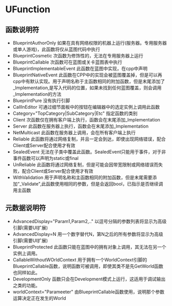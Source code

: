 # UFunction
## 函数说明符
* BlueprintAuthorOnly
  如果在具有网络权限的机器上运行(服务器。专用服务器或单人游戏)，此函数将仅从蓝图代码中执行
* BlueprintCosmetic
  次函数为修饰性的，无法在专用服务器上运行
* BlueprintCallable
  次函数可在蓝图或关卡蓝图表中执行
* BlueprintImplementableEvent
  此函数在蓝图中实现，在cpp中声明
* BlueprintNativeEvent
  此函数在CPP中的实现会被蓝图覆盖掉，但是可以再cpp中有默认实现。用于声明名称于主函数相同的附加函数，但是末尾添加了_Implementation,是写入代码的位置，如果未找到任何蓝图覆盖，则会调用_Implementation的方法
* BlueprintPure
  没有执行引脚
* CallInEditor
  可通过细节面板中的按钮在编辑器中的选定实例上调用此函数
* Category="TopCategory|SubCategory|Etc"
  指定函数的类别
* Client
  次函数仅在拥有客户端上执行，函数会在末尾添加_Implementation
* Server
  此函数在服务器上执行，函数会在末尾添加_Implementation
* NetMulticast
  此函数在服务器上调用，会在所有客户端上执行
* Reliable
  此函数将通过网络复制，并且一定会到达，即使出现网络错误，配合Client或Server配合使用才有效
* SealedEvent
  无法在子类中覆盖此函数。SealedEvent只能用于事件，对于非事件函数可以声明为static或final
* UnReliable
  此函数将通过网络复制，但是可能会因带宽限制或网络错误而失败，配合Client或Server配合使用才有效
* WithValidation
  用于声明名称和主函数相同的附加函数，但是末尾需要添加“_Validate",此函数使用相同的参数，但是会返回bool，已指示是否继续调用主函数
## 元数据说明符
* AdvancedDisplay="Param1,Param2,.."
  以逗号分隔的参数列表将显示为高级引脚(需要UI扩展)
* AdvancedDisplay=N
  用一个数字替代N，第N之后的所有参数将显示为高级引脚(需要UI扩展)
* BlueprintProtected
  此函数只能在蓝图中的拥有对象上调用，其无法在另一个实例上调用。
* CallableWithoutWOrldContext
  用于拥有一个WorldContext引脚的BlueprintCallable函数，说明函数可被调用，即使其类不是先GetWorld函数也同样如此。
* DevelopmentOnly
  函数只会在Development模式上运行，这适用于调试输出之类的功能。
* worldContext="Parameeter"
  由BlueprintCallable函数使用，说明那个参数运算决定正在发生的World